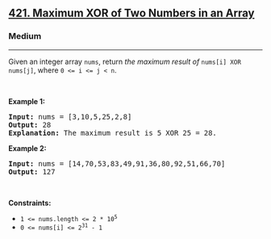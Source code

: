 <h2><a href="https://leetcode.com/problems/maximum-xor-of-two-numbers-in-an-array/?roomId=ZsWojI">421. Maximum XOR of Two Numbers in an Array</a></h2><h3>Medium</h3><hr><p>Given an integer array <code>nums</code>, return <em>the maximum result of </em><code>nums[i] XOR nums[j]</code>, where <code>0 &lt;= i &lt;= j &lt; n</code>.</p>

<p>&nbsp;</p>
<p><strong class="example">Example 1:</strong></p>

<pre>
<strong>Input:</strong> nums = [3,10,5,25,2,8]
<strong>Output:</strong> 28
<strong>Explanation:</strong> The maximum result is 5 XOR 25 = 28.
</pre>

<p><strong class="example">Example 2:</strong></p>

<pre>
<strong>Input:</strong> nums = [14,70,53,83,49,91,36,80,92,51,66,70]
<strong>Output:</strong> 127
</pre>

<p>&nbsp;</p>
<p><strong>Constraints:</strong></p>

<ul>
	<li><code>1 &lt;= nums.length &lt;= 2 * 10<sup>5</sup></code></li>
	<li><code>0 &lt;= nums[i] &lt;= 2<sup>31</sup> - 1</code></li>
</ul>
